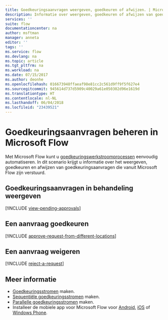```yaml
---
title: Goedkeuringsaanvragen weergeven, goedkeuren of afwijzen. | Microsoft Docs
description: Informatie over weergeven, goedkeuren of afwijzen van goedkeuringsaanvragen in Microsoft Flow.
services: ''
suite: flow
documentationcenter: na
author: msftman
manager: anneta
editor: ''
tags: ''
ms.service: flow
ms.devlang: na
ms.topic: article
ms.tgt_pltfrm: na
ms.workload: na
ms.date: 07/15/2017
ms.author: deonhe
ms.openlocfilehash: 016673948ffaeaf98e81cc2c561d9ff9f5f627e4
ms.sourcegitcommit: 945614d737d5909c40029a61e050302d96e1619d
ms.translationtype: HT
ms.contentlocale: nl-NL
ms.lasthandoff: 06/04/2018
ms.locfileid: "23439521"
---
```

# <a name="manage-approval-requests-in-microsoft-flow"></a>Goedkeuringsaanvragen beheren in Microsoft Flow
Met Microsoft Flow kunt u [goedkeuringswerkstroomprocessen](modern-approvals.md) eenvoudig automatiseren. In dit scenario krijgt u informatie over het weergeven, goedkeuren en afwijzen van goedkeuringsaanvragen die vanuit Microsoft Flow zijn verstuurd.

## <a name="view-pending-approval-requests"></a>Goedkeuringsaanvragen in behandeling weergeven
[!INCLUDE [view-pending-approvals](includes/view-pending-approvals.md)]

## <a name="approve-a-request"></a>Een aanvraag goedkeuren
[!INCLUDE [approve-request-from-different-locations](includes/approve-request-from-different-locations.md)]

## <a name="reject-a-request"></a>Een aanvraag weigeren
[!INCLUDE [reject-a-request](includes/reject-a-request.md)]

## <a name="learn-more"></a>Meer informatie
* [Goedkeuringsstromen](modern-approvals.md) maken.
* [Sequentiële goedkeuringsstromen](sequential-modern-approvals.md) maken.
* [Parallelle goedkeuringsstromen](parallel-modern-approvals.md) maken.
* Installeer de mobiele app voor Microsoft Flow voor [Android](https://aka.ms/flowmobiledocsandroid), [iOS](https://aka.ms/flowmobiledocsios) of [Windows Phone](https://aka.ms/flowmobilewindows).

